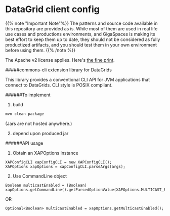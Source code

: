# DataGrid client config

{{% note "Important Note"%}}
The patterns and source code available in this repository are provided as is. While most of them are used in real life use cases and productions environments, and GigaSpaces is making its best effort to keep them up to date, they should not be considered as fully productized artifacts, and you should test them in your own environment before using them.
{{% /note %}}

The Apache v2 license applies. Here's [the fine print](../license.txt).

#####commons-cli extension library for DataGrids

This library provides a conventional CLI API for JVM applications that connect to DataGrids. CLI style is POSIX compliant.

######To implement

1. build

```bash
mvn clean package
```

(Jars are not hosted anywhere.)


2. depend upon produced jar

######API usage

1. Obtain an XAPOptions instance

```
XAPConfigCLI xapConfigCLI = new XAPConfigCLI();
XAPOptions xapOptions = xapConfigCLI.parseArgs(args);
```

2. Use CommandLine object

```
Boolean multicastEnabled = (Boolean) xapOptions.getCommandLine().getParsedOptionValue(XAPOptions.MULTICAST_ENABLED);
```

OR

```
Optional<Boolean> multicastEnabled = xapOptions.getMulticastEnabled();
```
